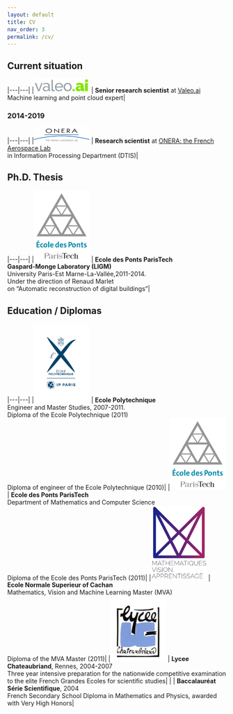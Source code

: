 ```yaml
---
layout: default
title: CV
nav_order: 3
permalink: /cv/
---
```



## Current situation


|---|---|
|<img width="128" src="/images/valeoai_logo.png" /> | **Senior research scientist** at [Valeo.ai](https://www.valeo.com/en/valeo-ai/)<br/> Machine learning and point cloud expert|

### 2014-2019

|---|---|
|<img width="128" src="/images/logo-onera.png" /> | **Research scientist** at [ONERA: the French Aerospace Lab](https://www.onera.fr/en)<br/> in Information Processing Department (DTIS)|

## Ph.D. Thesis

|---|---|
|<img width="128" src="/images/logo_enpc.png" /> | **Ecole des Ponts ParisTech**<br/> **Gaspard-Monge Laboratory (LIGM)** <br/> University Paris-Est Marne-La-Vallée,2011-2014.<br/> Under the direction of Renaud Marlet <br/> on “Automatic reconstruction of digital buildings”|

## Education / Diplomas

|---|---|
|<img width="128" src="/images/logo_polytechnique.png" /> | **Ecole Polytechnique**<br/> Engineer and Master Studies, 2007-2011.<br/> Diploma of the Ecole Polytechnique (2011) <br/> Diploma of engineer of the Ecole Polytechnique (2010)|
|<img width="128" src="/images/logo_enpc.png" /> | **Ecole des Ponts ParisTech**<br/> Department of Mathematics and Computer Science <br/> Diploma of the Ecole des Ponts ParisTech (2011)|
|<img width="128" src="/images/mva.jpg" /> | **Ecole Normale Superieur of Cachan** <br/> Mathematics, Vision and Machine Learning Master (MVA)<br/>  Diploma of the MVA Master (2011)|
|<img width="128" src="/images/logo-chateaubriand.jpg" /> | **Lycee Chateaubriand**, Rennes, 2004-2007 <br/> Three ­year intensive preparation for the nationwide competitive examination to the elite French Grandes Ecoles for scientific studies|
| | **Baccalauréat Série Scientifique**, 2004 <br/> French Secondary School Diploma in Mathematics and Physics, awarded with Very High Honors|
